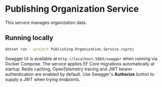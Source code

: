 # Publishing Organization Service

This service manages organization data.

## Running locally

```bash
dotnet run --project Publishing.Organization.Service.csproj
```

Swagger UI is available at `http://localhost:5003/swagger` when running via Docker Compose.
The service applies EF Core migrations automatically at startup. Redis caching, OpenTelemetry tracing and JWT bearer authentication are enabled by default. Use Swagger's **Authorize** button to supply a JWT when trying endpoints.
